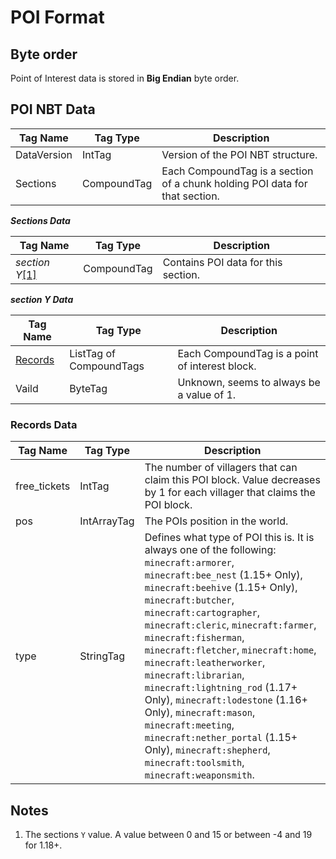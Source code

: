 # POI Format

## Byte order

Point of Interest data is stored in **Big Endian** byte order.

## POI NBT Data

| Tag Name | Tag Type | Description |
|----------|----------|-------------|
| DataVersion | IntTag | Version of the POI NBT structure. |
| Sections | CompoundTag | Each CompoundTag is a section of a chunk holding POI data for that section. |

***Sections Data***

| Tag Name | Tag Type | Description |
|----------|----------|-------------|
| *section Y*[\[1\]](#1) | CompoundTag | Contains POI data for this section. |

***section Y Data***

| Tag Name | Tag Type | Description |
|----------|----------|-------------|
| [Records](#records-data) | ListTag of CompoundTags | Each CompoundTag is a point of interest block. |
| Vaild | ByteTag | Unknown, seems to always be a value of 1. |

### Records Data

| Tag Name | Tag Type | Description |
|----------|----------|-------------|
| free_tickets | IntTag | The number of villagers that can claim this POI block. Value decreases by 1 for each villager that claims the POI block. |
| pos | IntArrayTag | The POIs position in the world. |
| type | StringTag | Defines what type of POI this is. It is always one of the following: `minecraft:armorer`, `minecraft:bee_nest` (1.15+ Only), `minecraft:beehive` (1.15+ Only), `minecraft:butcher`, `minecraft:cartographer`, `minecraft:cleric`, `minecraft:farmer`, `minecraft:fisherman`, `minecraft:fletcher`, `minecraft:home`, `minecraft:leatherworker`, `minecraft:librarian`, `minecraft:lightning_rod` (1.17+ Only), `minecraft:lodestone` (1.16+ Only), `minecraft:mason`, `minecraft:meeting`, `minecraft:nether_portal` (1.15+ Only), `minecraft:shepherd`, `minecraft:toolsmith`, `minecraft:weaponsmith`. |

## Notes

1. <a id="1"></a> The sections `Y` value. A value between 0 and 15 or between -4 and 19 for 1.18+.
